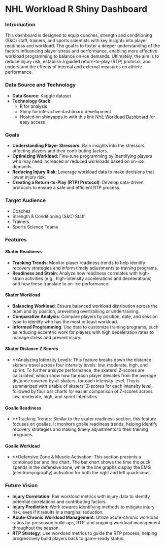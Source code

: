 # NHL Workload R Shiny Dashboard

### Introduction
This dashboard is designed to equip coaches, strength and conditioning (S&C) staff, trainers, and sports scientists with key insights into player readiness and workload. The goal is to foster a deeper understanding of the factors influencing player stress and performance, enabling more effective workload programming to balance on-ice demands. Ultimately, the aim is to reduce injury risk, establish a guided return-to-play (RTP) protocol, and understand the effects of internal and external measures on athlete performance.

### Data Source and Technology
- **Data Source**: Kaggle dataset 
- **Technology Stack**:  
  - R for analysis  
  - Shiny for interactive dashboard development  
  - Hosted on shinyapps.io with this link [NHL Workload Dashboard](https://jwolicki.shinyapps.io/NHL_Workload/) for easy access


### Goals
- **Understanding Player Stressors**: Gain insights into the stressors affecting players and their contributing factors.
- **Optimizing Workload**: Fine-tune programming by identifying players who may need increased or reduced workloads based on on-ice demands.
- **Reducing Injury Risk**: Leverage workload data to make decisions that lower injury risk.
- **Creating a Return-to-Play (RTP) Protocol)**: Develop data-driven protocols to ensure a safe and efficient RTP process.

### Target Audience
- Coaches
- Strength & Conditioning (S&C) Staff
- Trainers
- Sports Science Teams

### Features
#### Skater Readiness
- **Tracking Trends**: Monitor player readiness trends to help identify recovery strategies and inform timely adjustments to training programs.
- **Readiness and Strain**: Analyze how readiness correlates with high-strain activities (e.g., high-intensity accelerations and decelerations) and how these translate to on-ice performance.

#### Skater Workload
- **Balancing Workload**: Ensure balanced workload distribution across the team and by position, preventing overtraining or undertraining.
- **Comparative Analysis**: Compare players by position, date, and session type to identify who has the most or least workload.
- **Informed Programming**: Use data to customize training programs, such as reducing eccentric work for players with high deceleration rates to manage stress and prevent injury.

#### Skater Distance Z Scores
- **Analyzing Intensity Levels: This feature breaks down the distance skaters travel across four intensity levels: low, moderate, high, and sprint. To further analyze performance, the skaters' Z-scores are calculated, which show how far each player deviates from the average distance covered by all skaters, for each intensity level.  This is summarized with a table of skaters' Z-scores for each intensity level, followed by four bar charts for easier comparison of Z-scores across low, moderate, high, and sprint intensities.

#### Goalie Readiness
- **Tracking Trends: Similar to the skater readiness section, this feature focuses on goalies. It monitors goalie readiness trends, helping identify recovery strategies and making timely adjustments to their training programs. 

#### Goalie Workload
- **Defensive Zone & Muscle Activation: This section presents a combined bar and line chart. The bar chart shows the time the puck spends in the defensive zone, while the line graphs display the EMG (electromyography) activation for both the right and left quadriceps. 

### Future Vision
- **Injury Correlation**: Pair workload metrics with injury data to identify potential correlations and contributing factors.
- **Injury Prediction**: Work towards identifying methods to mitigate injury risk, even if it results in a marginal reduction.
- **Acute-Chronic Workload Management**: Utilize acute-chronic workload ratios for preseason build-ups, RTP, and ongoing workload management throughout the season.
- **RTP Strategy**: Use workload metrics to guide the RTP process, helping progressively build players back to game-ready status.


